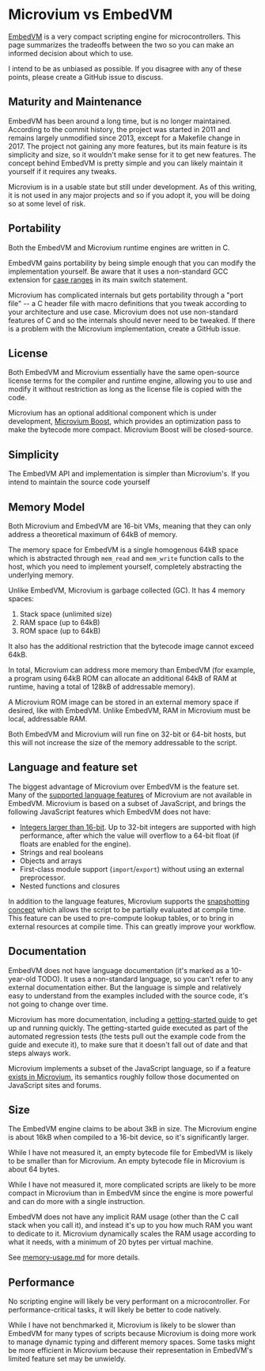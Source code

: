 # Microvium vs EmbedVM

[EmbedVM](https://embedvm.com/) is a very compact scripting engine for microcontrollers. This page summarizes the tradeoffs between the two so you can make an informed decision about which to use.

I intend to be as unbiased as possible. If you disagree with any of these points, please create a GitHub issue to discuss.

## Maturity and Maintenance

EmbedVM has been around a long time, but is no longer maintained. According to the commit history, the project was started in 2011 and remains largely unmodified since 2013, except for a Makefile change in 2017. The project not gaining any more features, but its main feature is its simplicity and size, so it wouldn't make sense for it to get new features. The concept behind EmbedVM is pretty simple and you can likely maintain it yourself if it requires any tweaks.

Microvium is in a usable state but still under development. As of this writing, it is not used in any major projects and so if you adopt it, you will be doing so at some level of risk.

## Portability

Both the EmbedVM and Microvium runtime engines are written in C.

EmbedVM gains portability by being simple enough that you can modify the implementation yourself. Be aware that it uses a non-standard GCC extension for [case ranges](https://www.geeksforgeeks.org/using-range-switch-case-cc/) in its main switch statement.

Microvium has complicated internals but gets portability through a "port file" -- a C header file with macro definitions that you tweak according to your architecture and use case. Microvium does not use non-standard features of C and so the internals should never need to be tweaked. If there is a problem with the Microvium implementation, create a GitHub issue.

## License

Both EmbedVM and Microvium essentially have the same open-source license terms for the compiler and runtime engine, allowing you to use and modify it without restriction as long as the license file is copied with the code.

Microvium has an optional additional component which is under development, [Microvium Boost](https://coder-mike.com/2020/06/microvium-boost/), which provides an optimization pass to make the bytecode more compact. Microvium Boost will be closed-source.

## Simplicity

The EmbedVM API and implementation is simpler than Microvium's. If you intend to maintain the source code yourself

## Memory Model

Both Microvium and EmbedVM are 16-bit VMs, meaning that they can only address a theoretical maximum of 64kB of memory.

The memory space for EmbedVM is a single homogenous 64kB space which is abstracted through `mem_read` and `mem_write` function calls to the host, which you need to implement yourself, completely abstracting the underlying memory.

Unlike EmbedVM, Microvium is garbage collected (GC). It has 4 memory spaces:

  1. Stack space (unlimited size)
  2. RAM space (up to 64kB)
  3. ROM space (up to 64kB)

It also has the additional restriction that the bytecode image cannot exceed 64kB.

In total, Microvium can address more memory than EmbedVM (for example, a program using 64kB ROM can allocate an additional 64kB of RAM at runtime, having a total of 128kB of addressable memory).

A Microvium ROM image can be stored in an external memory space if desired, like with EmbedVM. Unlike EmbedVM, RAM in Microvium must be local, addressable RAM.

Both EmbedVM and Microvium will run fine on 32-bit or 64-bit hosts, but this will not increase the size of the memory addressable to the script.

## Language and feature set

The biggest advantage of Microvium over EmbedVM is the feature set. Many of the [supported language features](./supported-language.md) of Microvium are not available in EmbedVM. Microvium is based on a subset of JavaScript, and brings the following JavaScript features which EmbedVM does not have:

  - [Integers larger than 16-bit](https://developer.mozilla.org/en-US/docs/Web/JavaScript/Reference/Global_Objects/Number). Up to 32-bit integers are supported with high performance, after which the value will overflow to a 64-bit float (if floats are enabled for the engine).
  - Strings and real booleans
  - Objects and arrays
  - First-class module support (`import`/`export`) without using an external preprocessor.
  - Nested functions and closures

In addition to the language features, Microvium supports the [snapshotting concept](./concepts.md) which allows the script to be partially evaluated at compile time. This feature can be used to pre-compute lookup tables, or to bring in external resources at compile time. This can greatly improve your workflow.

## Documentation

EmbedVM does not have language documentation (it's marked as a 10-year-old TODO). It uses a non-standard language, so you can't refer to any external documentation either. But the language is simple and relatively easy to understand from the examples included with the source code, it's not going to change over time.

Microvium has more documentation, including a [getting-started guide](./getting-started.md) to get up and running quickly. The getting-started guide executed as part of the automated regression tests (the tests pull out the example code from the guide and execute it), to make sure that it doesn't fall out of date and that steps always work.

Microvium implements a subset of the JavaScript language, so if a feature [exists in Microvium](./supported-language.md), its semantics roughly follow those documented on JavaScript sites and forums.

## Size

The EmbedVM engine claims to be about 3kB in size. The Microvium engine is about 16kB when compiled to a 16-bit device, so it's significantly larger.

While I have not measured it, an empty bytecode file for EmbedVM is likely to be smaller than for Microvium. An empty bytecode file in Microvium is about 64 bytes.

While I have not measured it, more complicated scripts are likely to be more compact in Microvium than in EmbedVM since the engine is more powerful and can do more with a single instruction.

EmbedVM does not have any implicit RAM usage (other than the C call stack when you call it), and instead it's up to you how much RAM you want to dedicate to it. Microvium dynamically scales the RAM usage according to what it needs, with a minimum of 20 bytes per virtual machine.

See [memory-usage.md](./native-host/memory-usage.md) for more details.

## Performance

No scripting engine will likely be very performant on a microcontroller. For performance-critical tasks, it will likely be better to code natively.

While I have not benchmarked it, Microvium is likely to be slower than EmbedVM for many types of scripts because Microvium is doing more work to manage dynamic typing and different memory spaces. Some tasks might be more efficient in Microvium because their representation in EmbedVM's limited feature set may be unwieldy.




